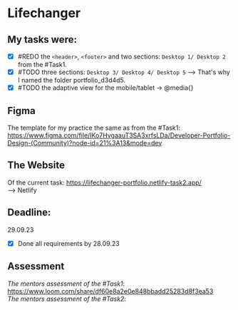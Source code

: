 # Lifechanger
## My tasks were: 
- [x] #REDO the `<header>`, `<footer>` and two sections: `Desktop 1/ Desktop 2` from the #Task1. <br>
- [x] #TODO three sections: `Desktop 3/ Desktop 4/ Desktop 5`
--> That's why I named the folder portfolio_d3d4d5.
- [x] #TODO the adaptive view for the mobile/tablet -> @media{}

## Figma 
The template for my practice the same as from the #Task1:
https://www.figma.com/file/IKo7HvgaauT3SA3xrfsLDa/Developer-Portfolio-Design-(Community)?node-id=21%3A13&mode=dev

## The Website 
Of the current task:
https://lifechanger-portfolio.netlify-task2.app/
<br />
--> Netlify

## Deadline:
29.09.23 <br />
- [x] Done all requirements by 28.09.23

## Assessment
_The mentors assessment of the #Task1_: https://www.loom.com/share/df60e8a2e0e848bbadd25283d8f3ea53 <br>
_The mentors assessment of the #Task2_:
